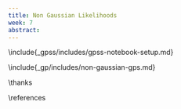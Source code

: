 ```yaml
---
title: Non Gaussian Likelihoods
week: 7
abstract:
---
```


\include{_gpss/includes/gpss-notebook-setup.md}

\include{_gp/includes/non-gaussian-gps.md}

\thanks

\references
